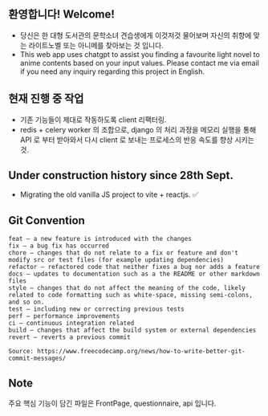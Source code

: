 
## 환영합니다! Welcome!
- 당신은 한 대형 도서관의 문학소녀 견습생에게 이것저것 물어보며 자신의 취향에 맞는 라이트노벨 또는 아니메를 찾아보는 것 입니다.
- This web app uses chatgpt to assist you finding a favourite light novel to anime contents based on your input values. Please contact me via email if you need any inquiry regarding this project in English.

## 현재 진행 중 작업
-  기존 기능들이 제대로 작동하도록 client 리팩터링.
- redis + celery worker 의 조합으로, django 의 처리 과정을 메모리 실행을 통해 API 로 부터 받아와서 다시 client 로 보내는 프로세스의 반응 속도를 향상 시키는 것.



## Under construction history since 28th Sept.
- Migrating the old vanilla JS project to vite + reactjs. ✅


## Git Convention
```
feat – a new feature is introduced with the changes
fix – a bug fix has occurred
chore – changes that do not relate to a fix or feature and don't modify src or test files (for example updating dependencies)
refactor – refactored code that neither fixes a bug nor adds a feature
docs – updates to documentation such as a the README or other markdown files
style – changes that do not affect the meaning of the code, likely related to code formatting such as white-space, missing semi-colons, and so on.
test – including new or correcting previous tests
perf – performance improvements
ci – continuous integration related
build – changes that affect the build system or external dependencies
revert – reverts a previous commit

Source: https://www.freecodecamp.org/news/how-to-write-better-git-commit-messages/
```

## Note
주요 핵심 기능이 담긴 파일은 FrontPage, questionnaire, api 입니다.
